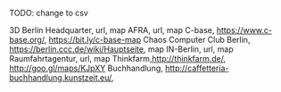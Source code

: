 TODO: change to csv

 3D Berlin Headquarter, url, map
 AFRA, url, map
 C-base, https://www.c-base.org/,  https://bit.ly/c-base-map
 Chaos Computer Club Berlin, https://berlin.ccc.de/wiki/Hauptseite, map
 IN-Berlin, url, map
 Raumfahrtagentur, url, map
 Thinkfarm,http://thinkfarm.de/, http://goo.gl/maps/KJpXY
 Buchhandlung, http://caffetteria-buchhandlung.kunstzeit.eu/, 

